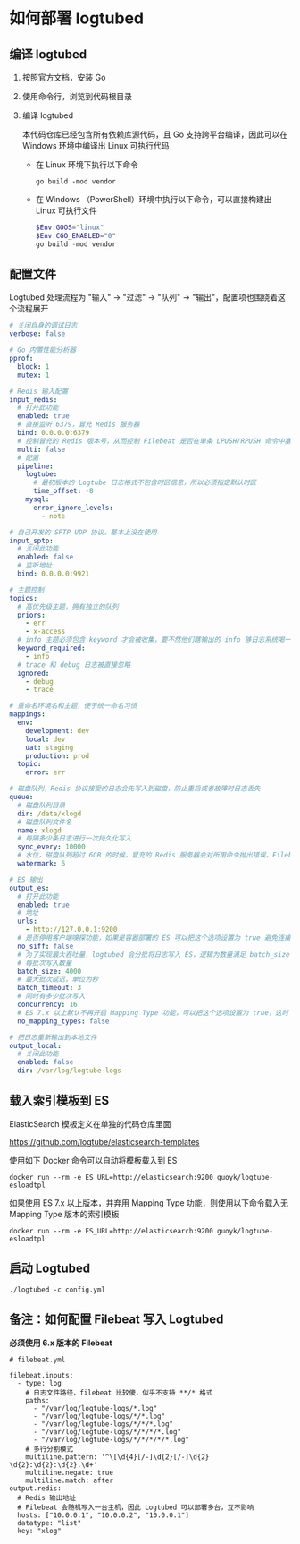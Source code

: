# 如何部署 logtubed

## 编译 logtubed

1. 按照官方文档，安装 Go
2. 使用命令行，浏览到代码根目录
3. 编译 logtubed

   本代码仓库已经包含所有依赖库源代码，且 Go 支持跨平台编译，因此可以在 Windows 环境中编译出 Linux 可执行代码

    * 在 Linux 环境下执行以下命令

        ```shell
        go build -mod vendor
        ```

    * 在 Windows （PowerShell）环境中执行以下命令，可以直接构建出 Linux 可执行文件

        ```powershell
        $Env:GOOS="linux"
        $Env:CGO_ENABLED="0"
        go build -mod vendor
        ```

## 配置文件

Logtubed 处理流程为 "输入" -> "过滤" -> "队列" -> "输出"，配置项也围绕着这个流程展开

```yaml
# 关闭自身的调试日志
verbose: false

# Go 内置性能分析器
pprof:
  block: 1
  mutex: 1

# Redis 输入配置
input_redis:
  # 打开此功能
  enabled: true
  # 直接监听 6379，冒充 Redis 服务器
  bind: 0.0.0.0:6379
  # 控制冒充的 Redis 版本号，从而控制 Filebeat 是否在单条 LPUSH/RPUSH 命令中塞多条日志
  multi: false
  # 配置
  pipeline:
    logtube:
      # 最初版本的 Logtube 日志格式不包含时区信息，所以必须指定默认时区
      time_offset: -8
    mysql:
      error_ignore_levels:
        - note

# 自己开发的 SPTP UDP 协议，基本上没在使用
input_sptp:
  # 关闭此功能
  enabled: false
  # 监听地址
  bind: 0.0.0.0:9921

# 主题控制
topics:
  # 高优先级主题，拥有独立的队列
  priors:
    - err
    - x-access
  # info 主题必须包含 keyword 才会被收集，要不然他们瞎输出的 info 够日志系统喝一壶
  keyword_required:
    - info
  # trace 和 debug 日志被直接忽略
  ignored:
    - debug
    - trace

# 重命名环境名和主题，便于统一命名习惯
mappings:
  env:
    development: dev
    local: dev
    uat: staging
    production: prod
  topic:
    error: err

# 磁盘队列，Redis 协议接受的日志会先写入到磁盘，防止重启或者故障时日志丢失
queue:
  # 磁盘队列目录
  dir: /data/xlogd
  # 磁盘队列文件名
  name: xlogd
  # 每隔多少条日志进行一次持久化写入
  sync_every: 10000
  # 水位，磁盘队列超过 6GB 的时候，冒充的 Redis 服务器会对所用命令抛出错误，Filebeat 收到错误就会暂停写入并重连
  watermark: 6

# ES 输出
output_es:
  # 打开此功能
  enabled: true
  # 地址
  urls:
    - http://127.0.0.1:9200
  # 是否停用客户端嗅探功能，如果是容器部署的 ES 可以把这个选项设置为 true 避免连接不到服务器
  no_siff: false
  # 为了实现最大吞吐量，logtubed 会分批将日志写入 ES，逻辑为数量满足 batch_size 时，或者等待超过 batch_timeout 秒后，将该批次写入 ES
  # 每批次写入数量
  batch_size: 4000
  # 最大批次延迟，单位为秒
  batch_timeout: 3
  # 同时有多少批次写入
  concurrency: 16
  # ES 7.x 以上默认不再开启 Mapping Type 功能，可以把这个选项设置为 true，这时 logtubed 输出 ES 不再设置 Mapping Type
  no_mapping_types: false

# 把日志重新输出到本地文件
output_local:
  # 关闭此功能
  enabled: false
  dir: /var/log/logtube-logs
```

## 载入索引模板到 ES

ElasticSearch 模板定义在单独的代码仓库里面

https://github.com/logtube/elasticsearch-templates

使用如下 Docker 命令可以自动将模板载入到 ES

```shell
docker run --rm -e ES_URL=http://elasticsearch:9200 guoyk/logtube-esloadtpl
```

如果使用 ES 7.x 以上版本，并弃用 Mapping Type 功能，则使用以下命令载入无 Mapping Type 版本的索引模板

```shell
docker run --rm -e ES_URL=http://elasticsearch:9200 guoyk/logtube-esloadtpl
```

## 启动 Logtubed

```
./logtubed -c config.yml
```

## 备注：如何配置 Filebeat 写入 Logtubed

**必须使用 6.x 版本的 Filebeat**

```
# filebeat.yml

filebeat.inputs:
  - type: log
    # 日志文件路径，filebeat 比较傻，似乎不支持 **/* 格式
    paths:
      - "/var/log/logtube-logs/*.log"
      - "/var/log/logtube-logs/*/*.log"
      - "/var/log/logtube-logs/*/*/*.log"
      - "/var/log/logtube-logs/*/*/*/*.log"
      - "/var/log/logtube-logs/*/*/*/*/*.log"
    # 多行分割模式
    multiline.pattern: '^\[\d{4}[/-]\d{2}[/-]\d{2} \d{2}:\d{2}:\d{2}.\d+'
    multiline.negate: true
    multiline.match: after
output.redis:
  # Redis 输出地址
  # Filebeat 会随机写入一台主机，因此 Logtubed 可以部署多台，互不影响
  hosts: ["10.0.0.1", "10.0.0.2", "10.0.0.1"]
  datatype: "list"
  key: "xlog"
```
